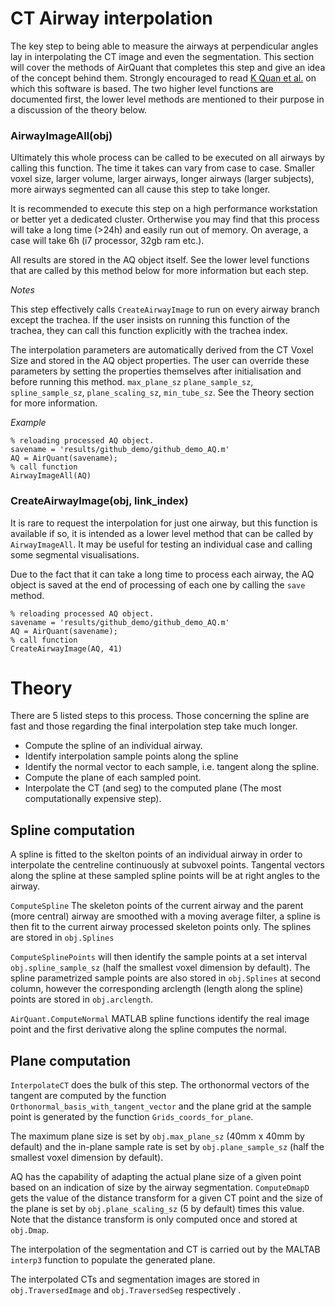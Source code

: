 # CT Airway interpolation

The key step to being able to measure the airways at perpendicular angles lay in interpolating the CT image and even the segmentation. This section will cover the methods of AirQuant that completes this step and give an idea of the concept behind them. Strongly encouraged to read  [K Quan et al.](https://doi.org/10.1117/12.2292306) on which this software is based. The two higher level functions are documented first, the lower level methods are mentioned to their purpose in a discussion of the theory below.

### AirwayImageAll(obj)
Ultimately this whole process can be called to be executed on all airways by calling this function. The time it takes can vary from case to case. Smaller voxel size, larger volume, larger airways, longer airways (larger subjects), more airways segmented can all cause this step to take longer.

It is recommended to execute this step on a high performance workstation or better yet a dedicated cluster. Ortherwise you may find that this process will take a long time (>24h) and easily run out of memory. On average, a case will take 6h (i7 processor, 32gb ram etc.).

All results are stored in the AQ object itself. See the lower level functions that are called by this method below for more information but each step.

*Notes*

This step effectively calls `CreateAirwayImage` to run on every airway branch except the trachea. If the user insists on running this function of the trachea, they can call this function explicitly with the trachea index.

The interpolation parameters are automatically derived from the CT Voxel Size and stored in the AQ object properties. The user can override these parameters by setting the properties themselves after initialisation and before running this method. `max_plane_sz` `plane_sample_sz`, `spline_sample_sz`, `plane_scaling_sz`, `min_tube_sz`. See the Theory section for more information.

*Example*
```
% reloading processed AQ object.
savename = 'results/github_demo/github_demo_AQ.m'
AQ = AirQuant(savename);
% call function
AirwayImageAll(AQ)
```

### CreateAirwayImage(obj, link_index)
It is rare to request the interpolation for just one airway, but this function is available if so, it is intended as a lower level method that can be called by `AirwayImageAll`. It may be useful for testing an individual case and calling some segmental visualisations.

Due to the fact that it can take a long time to process each airway, the AQ object is saved at the end of processing of each one by calling the `save` method.

```
% reloading processed AQ object.
savename = 'results/github_demo/github_demo_AQ.m'
AQ = AirQuant(savename);
% call function
CreateAirwayImage(AQ, 41)
```


# Theory
There are 5 listed steps to this process. Those concerning the spline are fast and those regarding the final interpolation step take much longer.

* Compute the spline of an individual airway.
* Identify interpolation sample points along the spline
* Identify the normal vector to each sample, i.e. tangent along the spline.
* Compute the plane of each sampled point.
* Interpolate the CT (and seg) to the computed plane (The most computationally expensive step).

## Spline computation
A spline is fitted to the skelton points of an individual airway in order to interpolate the centreline continuously at subvoxel points. Tangental vectors along the spline at these sampled spline points will be at right angles to the airway.

`ComputeSpline` The skeleton points of the current airway and the parent (more central) airway are smoothed with a moving average filter, a spline is then fit to the current airway processed skeleton points only. The splines are stored in `obj.Splines`

`ComputeSplinePoints` will then identify the sample points at a set interval `obj.spline_sample_sz` (half the smallest voxel dimension by default). The spline parametrized sample points are also stored in `obj.Splines` at second column, however the corresponding arclength (length along the spline) points are stored in `obj.arclength`.

`AirQuant.ComputeNormal` MATLAB spline functions identify the real image point and the first derivative along the spline computes the normal.

## Plane computation
`InterpolateCT` does the bulk of this step. The orthonormal vectors of the tangent are computed by the function `Orthonormal_basis_with_tangent_vector` and the plane grid at the sample point is generated by the function `Grids_coords_for_plane`.

The maximum plane size is set by `obj.max_plane_sz` (40mm x 40mm by default) and the in-plane sample rate is set by `obj.plane_sample_sz` (half the smallest voxel dimension by default).

AQ has the capability of adapting the actual plane size of a given point based on an indication of size by the airway segmentation. `ComputeDmapD` gets the value of the distance transform for a given CT point and the size of the plane is set by `obj.plane_scaling_sz` (5 by default) times this value. Note that the distance transform is only computed once and stored at `obj.Dmap`.

The interpolation of the segmentation and CT is carried out by the MALTAB `interp3` function to populate the generated plane.

The interpolated CTs and segmentation images are stored in `obj.TraversedImage` and `obj.TraversedSeg` respectively .
